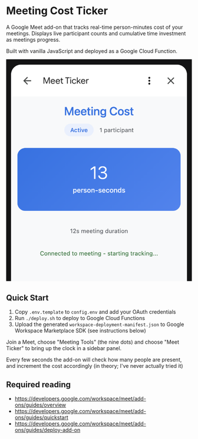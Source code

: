 # Meeting Cost Ticker

A Google Meet add-on that tracks real-time person-minutes cost of your meetings. Displays live participant counts and cumulative time investment as meetings progress.

Built with vanilla JavaScript and deployed as a Google Cloud Function.

![Screencap of sidebar](./screencap.png)

## Quick Start

1. Copy `.env.template` to `config.env` and add your OAuth credentials
2. Run `./deploy.sh` to deploy to Google Cloud Functions
3. Upload the generated `workspace-deployment-manifest.json` to Google Workspace Marketplace SDK (see instructions below)

Join a Meet, choose "Meeting Tools" (the nine dots) and choose "Meet Ticker" to bring up the clock in a sidebar panel.

Every few seconds the add-on will check how many people are present, and increment the cost accordingly (in theory; I've never actually tried it)

## Required reading

- https://developers.google.com/workspace/meet/add-ons/guides/overview
- https://developers.google.com/workspace/meet/add-ons/guides/quickstart
- https://developers.google.com/workspace/meet/add-ons/guides/deploy-add-on
